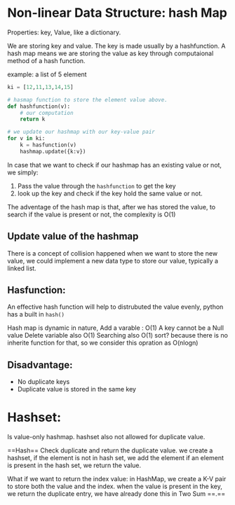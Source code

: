 # Non-linear Data Structure: hash Map
Properties: key, Value, like a dictionary.

We are storing key and value. The key is made usually by a hashfunction.
A hash map means we are storing the value as key through computaional method of a hash function.

example:
a list of 5 element
```python
ki = [12,11,13,14,15]

# hasmap function to store the element value above.
def hashfunction(v):
    # our computation
    return k

# we update our hashmap with our key-value pair
for v in ki:
    k = hasfunction(v)
    hashmap.update({k:v})

```

In case that we want to check if our hashmap has an existing value or not, we simply:
1. Pass the value through the `hashfunction` to get the key
2. look up the key and check if the key hold the same value or not.

The adventage of the hash map is that, after we has stored the value, to search if the value is present or not,
the complexity is O(1)

## Update value of the hashmap

There is a concept of collision happened when we want to store the new value,
we could implement a new data type to store our value, typically a linked list.

## Hasfunction:
An effective hash function will help to distrubuted the value evenly, python has a built in `hash()`

Hash map is dynamic in nature,
Add a varable : O(1)
A key cannot be a Null value
Delete variable also O(1)
Searching also O(1)
sort? because there is no inherite function for that, so we consider this opration as O(nlogn)

## Disadvantage:
+ No duplicate keys
+ Duplicate value is stored in the same key


# Hashset:
Is value-only hashmap.
hashset also not allowed for duplicate value.

==Hash==
Check duplicate and return the duplicate value.
we create a hashset, if the element is not in hash set, we add the element
if an element is present in the hash set, we return the value.

What if we want to return the index value:
in HashMap, we create a K-V pair to store both the value and the index.
when the value is present in the key, we return the duplicate entry, we have already done this in Two Sum
==.==




